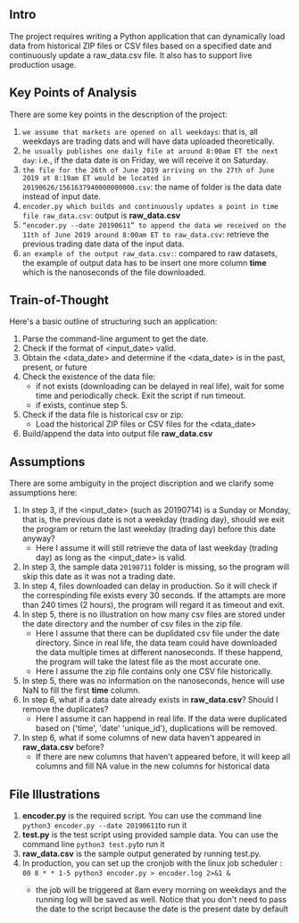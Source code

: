 ## Intro

The project requires writing a Python application that can dynamically load data from historical ZIP files or CSV files based on a specified date and continuously update a raw_data.csv file. It also has to support live production usage.

## Key Points of Analysis

There are some key points in the description of the project: 

1. `we assume that markets are opened on all weekdays`: that is, all weekdays are trading dats and will have data uploaded theoretically. 
2. `he usually publishes one daily file at around 8:00am ET the next day`: i.e., if the data date is on Friday, we will receive it on Saturday.
3. `the file for the 26th of June 2019 arriving on the 27th of June 2019 at 8:19am ET would be located in 20190626/1561637940000000000.csv`: the name of folder is the data date instead of input date.
4. `encoder.py which builds and continuously updates a point in time file raw_data.csv`: output is **raw_data.csv**
5. `“encoder.py --date 20190611” to append the data we received on the 11th of June 2019 around 8:00am ET to raw_data.csv`: retrieve the previous trading date data of the input data.
6. `an example of the output raw_data.csv:`: compared to raw datasets, the example of output data has to be insert one more column **time** which is the nanoseconds of the file downloaded.

## Train-of-Thought

Here's a basic outline of structuring such an application:

1. Parse the command-line argument to get the date.
2. Check if the format of <input_date> valid.
3. Obtain the <data_date> and determine if the <data_date> is in the past, present, or future
4. Check the existence of the data file:
    - if not exists (downloading can be delayed in real life), wait for some time and periodically check. Exit the script if run timeout.
    - if exists, continue step 5.
5. Check if the data file is historical csv or zip:
    - Load the historical ZIP files or CSV files for the <data_date>
6. Build/append the data into output file **raw_data.csv**


## Assumptions

There are some ambiguity in the project discription and we clarify some assumptions here: 

1. In step 3, if the <input_date> (such as 20190714) is a Sunday or Monday, that is, the previous date is not a weekday (trading day), should we exit the program or return the last weekday (trading day) before this date anyway?
    - Here I assume it will still retrieve the data of last weekday (trading day) as long as the <input_date> is valid.
2. In step 3, the sample data `20190711` folder is missing, so the program will skip this date as it was not a trading date.
3. In step 4, files downloaded can delay in production. So it will check if the correspinding file exists every 30 seconds. If the attampts are more than 240 times (2 hours), the program will regard it as timeout and exit.
4. In step 5, there is no illustration on how many csv files are stored under the date directory  and the number of csv files in the zip file.
    - Here I assume that there can be duplidated csv file under the date directory. Since in real life, the data team could have downloaded the data multiple times at different nanoseconds. If these happend, the program will take the latest file as the most accurate one.
    - Here I assume the zip file contains only one CSV file historically.
5. In step 5, there was no information on the nanoseconds, hence will use NaN to fill the first **time** column.
6. In step 6, what if a data date already exists in **raw_data.csv**? Should I remove the duplicates?
    - Here I assume it can happend in real life. If the data were duplicated based on ('time', 'date' 'unique_id'), duplications will be removed.
7. In step 6, what if some columns of new data haven't appeared in **raw_data.csv** before?
    - If there are new columns that haven't appeared before, it will keep all columns and fill NA value in the new columns for historical data


## File Illustrations

1. **encoder.py** is the required script. You can use the command line `python3 encoder.py --date 20190611`to run it
2. **test.py** is the test script using provided sample data. You can use the command line `python3 test.py`to run it
3. **raw_data.csv** is the sample output generated by running test.py.
4. In production, you can set up the cronjob with the linux job scheduler <crontab>: `00 8 * * 1-5 python3 encoder.py > encoder.log 2>&1 &`
    - the job will be triggered at 8am every morning on weekdays and the running log will be saved as well. Notice that you don't need to pass the date to the script because the date is the present date by default

